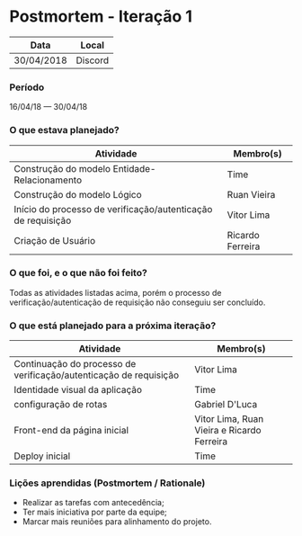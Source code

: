 # Postmortem - Iteração 1
| Data  | Local |
| -  | -  |
| 30/04/2018 | Discord |

### Período
16/04/18 — 30/04/18

### O que estava planejado?
| Atividade  | Membro(s) |
| -  | - |
| Construção do modelo Entidade-Relacionamento | Time |
| Construção do modelo Lógico | Ruan Vieira |
| Início do processo de verificação/autenticação de requisição | Vitor Lima |
| Criação de Usuário | Ricardo Ferreira |

### O que foi, e o que não foi feito?
Todas as atividades listadas acima, porém o processo de verificação/autenticação de requisição não conseguiu ser concluído. 

### O que está planejado para a próxima iteração?
| Atividade  | Membro(s) |
| -  | - |
| Continuação do processo de verificação/autenticação de requisição  | Vitor Lima |
| Identidade visual da aplicação | Time |
| configuração de rotas | Gabriel D'Luca |
| Front-end da página inicial | Vitor Lima, Ruan Vieira e Ricardo Ferreira |
| Deploy inicial | Time |

### Lições aprendidas (Postmortem / Rationale)
* Realizar as tarefas com antecedência;
* Ter mais iniciativa por parte da equipe;
* Marcar mais reuniões para alinhamento do projeto.
